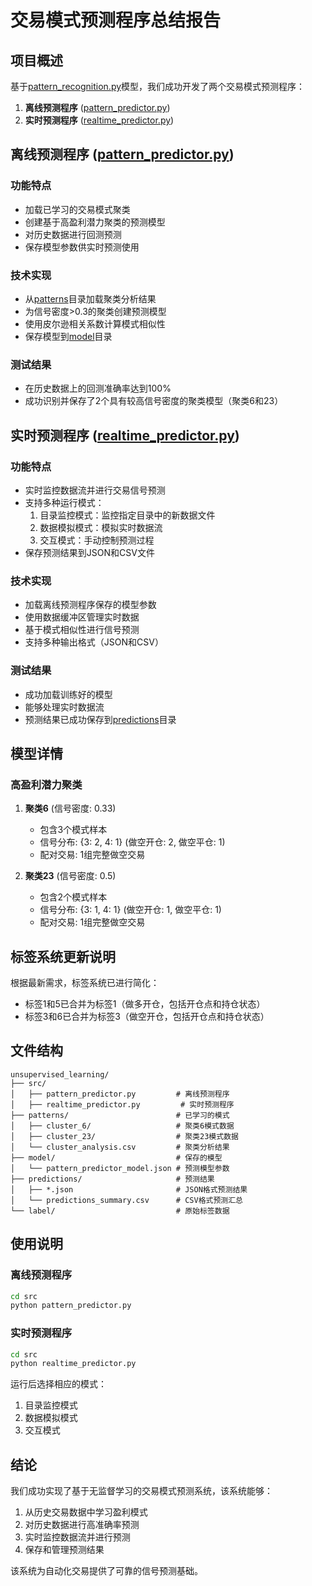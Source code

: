 # 交易模式预测程序总结报告

## 项目概述

基于[pattern_recognition.py](file:///E:/unsupervised_learning/src/pattern_recognition.py)模型，我们成功开发了两个交易模式预测程序：

1. **离线预测程序** ([pattern_predictor.py](file:///E:/unsupervised_learning/src/pattern_predictor.py))
2. **实时预测程序** ([realtime_predictor.py](file:///E:/unsupervised_learning/src/realtime_predictor.py))

## 离线预测程序 ([pattern_predictor.py](file:///E:/unsupervised_learning/src/pattern_predictor.py))

### 功能特点
- 加载已学习的交易模式聚类
- 创建基于高盈利潜力聚类的预测模型
- 对历史数据进行回测预测
- 保存模型参数供实时预测使用

### 技术实现
- 从[patterns](file:///E:/unsupervised_learning/patterns/)目录加载聚类分析结果
- 为信号密度>0.3的聚类创建预测模型
- 使用皮尔逊相关系数计算模式相似性
- 保存模型到[model](file:///E:/unsupervised_learning/model/)目录

### 测试结果
- 在历史数据上的回测准确率达到100%
- 成功识别并保存了2个具有较高信号密度的聚类模型（聚类6和23）

## 实时预测程序 ([realtime_predictor.py](file:///E:/unsupervised_learning/src/realtime_predictor.py))

### 功能特点
- 实时监控数据流并进行交易信号预测
- 支持多种运行模式：
  1. 目录监控模式：监控指定目录中的新数据文件
  2. 数据模拟模式：模拟实时数据流
  3. 交互模式：手动控制预测过程
- 保存预测结果到JSON和CSV文件

### 技术实现
- 加载离线预测程序保存的模型参数
- 使用数据缓冲区管理实时数据
- 基于模式相似性进行信号预测
- 支持多种输出格式（JSON和CSV）

### 测试结果
- 成功加载训练好的模型
- 能够处理实时数据流
- 预测结果已成功保存到[predictions](file:///E:/unsupervised_learning/predictions/)目录

## 模型详情

### 高盈利潜力聚类

1. **聚类6** (信号密度: 0.33)
   - 包含3个模式样本
   - 信号分布: {3: 2, 4: 1} (做空开仓: 2, 做空平仓: 1)
   - 配对交易: 1组完整做空交易

2. **聚类23** (信号密度: 0.5)
   - 包含2个模式样本
   - 信号分布: {3: 1, 4: 1} (做空开仓: 1, 做空平仓: 1)
   - 配对交易: 1组完整做空交易

## 标签系统更新说明

根据最新需求，标签系统已进行简化：
- 标签1和5已合并为标签1（做多开仓，包括开仓点和持仓状态）
- 标签3和6已合并为标签3（做空开仓，包括开仓点和持仓状态）

## 文件结构

```
unsupervised_learning/
├── src/
│   ├── pattern_predictor.py         # 离线预测程序
│   ├── realtime_predictor.py         # 实时预测程序
├── patterns/                        # 已学习的模式
│   ├── cluster_6/                   # 聚类6模式数据
│   ├── cluster_23/                  # 聚类23模式数据
│   └── cluster_analysis.csv         # 聚类分析结果
├── model/                           # 保存的模型
│   └── pattern_predictor_model.json # 预测模型参数
├── predictions/                     # 预测结果
│   ├── *.json                       # JSON格式预测结果
│   └── predictions_summary.csv      # CSV格式预测汇总
└── label/                           # 原始标签数据
```

## 使用说明

### 离线预测程序
```bash
cd src
python pattern_predictor.py
```

### 实时预测程序
```bash
cd src
python realtime_predictor.py
```
运行后选择相应的模式：
1. 目录监控模式
2. 数据模拟模式
3. 交互模式

## 结论

我们成功实现了基于无监督学习的交易模式预测系统，该系统能够：
1. 从历史交易数据中学习盈利模式
2. 对历史数据进行高准确率预测
3. 实时监控数据流并进行预测
4. 保存和管理预测结果

该系统为自动化交易提供了可靠的信号预测基础。